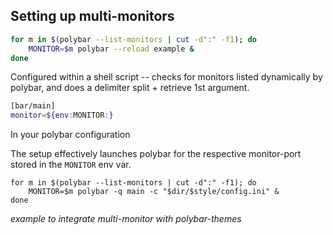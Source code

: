 ## Setting up multi-monitors

```sh
for m in $(polybar --list-monitors | cut -d":" -f1); do
    MONITOR=$m polybar --reload example &
done
```
Configured within a shell script -- checks for monitors listed dynamically by polybar, and does a delimiter split + retrieve 1st argument.  

```sh
[bar/main]
monitor=${env:MONITOR:}
```
In your polybar configuration  

The setup effectively launches polybar for the respective monitor-port stored in the `MONITOR` env var.  
```shell
for m in $(polybar --list-monitors | cut -d":" -f1); do
	MONITOR=$m polybar -q main -c "$dir/$style/config.ini" &
done
```
_example to integrate multi-monitor with polybar-themes_  


